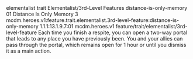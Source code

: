 <ability>
  <metadata>
    <class>elementalist</class>
    <feature_type>trait</feature_type>
    <file_dpath>Elementalist/3rd-Level Features</file_dpath>
    <item_id>distance-is-only-memory</item_id>
    <item_index>01</item_index>
    <item_name>Distance Is Only Memory</item_name>
    <level>3</level>
    <scc>mcdm.heroes.v1:feature.trait.elementalist.3rd-level-feature:distance-is-only-memory</scc>
    <scdc>1.1.1:13.1.9.7:01</scdc>
    <source>mcdm.heroes.v1</source>
    <type>feature/trait/elementalist/3rd-level-feature</type>
  </metadata>
  <effects>
    <effect type="mundane">Each time you finish a respite, you can open a two-way portal that leads to any place you have previously been. You and your allies can pass through the portal, which remains open for 1 hour or until you dismiss it as a main action.</effect>
  </effects>
</ability>
